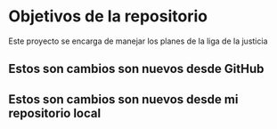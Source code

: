 # Objetivos de la repositorio

Este proyecto se encarga de manejar los planes de la liga de la justicia

## Estos son cambios son nuevos desde GitHub
## Estos son cambios son nuevos desde mi repositorio local
